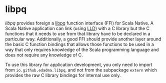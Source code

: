libpq
=====

*libpq* provides foreign a [libpq](https://www.postgresql.org/docs/current/libpq.html) function interface (FFI) for Scala Native. A Scala Native application can link (using [LLD](https://lld.llvm.org/)) with a C library but the C functions that it needs to use from that library have to be declared in a particular way. Additionally, a good FFI should provide another layer around the basic C function bindings that allows those functions to be used in a way that only requires knowledge of the Scala programming language and does not require any knowledge of C.

To use this library for application development, you only need to import from `io.github.edadma.libpq`, and not from the subpackage `extern` which provides the raw C library bindings for internal use only.
